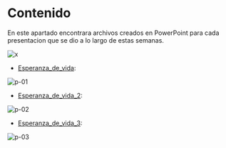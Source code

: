 # Contenido
En este apartado encontrara archivos creados en  PowerPoint   para cada presentacion que se dio a lo largo de estas semanas.

![x](https://i.picasion.com/pic92/12c90418ec08cc3fc6c8d186a7096c99.gif)

- [Esperanza_de_vida](https://github.com/team1ndata/InData/raw/main/Presentaciones/Esperanza_de_vida.pptx):

![p-01](https://user-images.githubusercontent.com/93687273/197568402-dbd6e72b-3826-43b9-8569-42c352786eb9.png)
- [Esperanza_de_vida_2](https://github.com/team1ndata/InData/raw/main/Presentaciones/Esperanza_de_vida_2.pptx):

![p-02](https://user-images.githubusercontent.com/93687273/197568423-8f309760-f615-4a9c-9bce-f30a053c26eb.png)
- [Esperanza_de_vida_3](https://github.com/team1ndata/InData/raw/main/Presentaciones/Esperanza_de_vida_3.pptx):

![p-03](https://user-images.githubusercontent.com/93687273/197568436-fe7126e9-f8a8-4dca-bed9-c9f1fe53ffc1.png)

